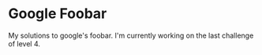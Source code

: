# Google Foobar
My solutions to google's foobar. I'm currently working on the last challenge of level 4.
